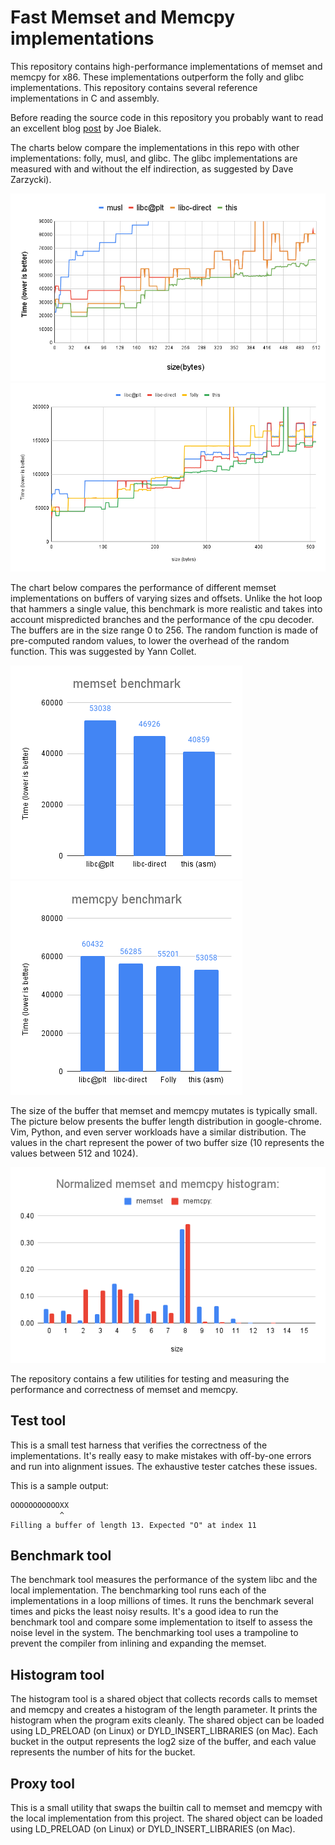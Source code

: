 # Fast Memset and Memcpy implementations

This repository contains high-performance implementations of memset and memcpy
for x86. These implementations outperform the folly and glibc implementations.
This repository contains several reference implementations in C and assembly.

Before reading the source code in this repository you probably want to read an
excellent blog [post](https://msrc-blog.microsoft.com/2021/01/11/building-faster-amd64-memset-routines/)
by Joe Bialek.

The charts below compare the implementations in this repo with other
implementations: folly, musl, and glibc.  The glibc implementations are measured
with and without the elf indirection, as suggested by Dave Zarzycki).

![Memset](docs/memset_bench.png) ![Memcpy](docs/memcpy_bench.png)

The chart below compares the performance of different memset implementations on
buffers of varying sizes and offsets. Unlike the hot loop that hammers a single
value, this benchmark is more realistic and takes into account mispredicted
branches and the performance of the cpu decoder. The buffers are in the size
range 0 to 256. The random function is made of pre-computed random values, to
lower the overhead of the random function.  This was suggested by Yann Collet.

![memset](docs/memset_r.png) ![memcpy](docs/memcpy_r.png)

The size of the buffer that memset and memcpy mutates is typically small. The
picture below presents the buffer length distribution in google-chrome. Vim,
Python, and even server workloads have a similar distribution. The values in the
chart represent the power of two buffer size (10 represents the values between
512 and 1024).
 
![Histogram](docs/hist.png)

The repository contains a few utilities for testing and measuring the
performance and correctness of memset and memcpy.

## Test tool

This is a small test harness that verifies the correctness of the
implementations. It's really easy to make mistakes with off-by-one errors and
run into alignment issues. The exhaustive tester catches these issues.

This is a sample output:
```
OOOOOOOOOOOXX
           ^
Filling a buffer of length 13. Expected "O" at index 11
```

## Benchmark tool

The benchmark tool measures the performance of the system libc and the local
implementation. The benchmarking tool runs each of the implementations in a loop
millions of times. It runs the benchmark several times and picks the least noisy
results. It's a good idea to run the benchmark tool and compare some
implementation to itself to assess the noise level in the system. The
benchmarking tool uses a trampoline to prevent the compiler from inlining and
expanding the memset.

## Histogram tool

The histogram tool is a shared object that collects records calls to memset and
memcpy and creates a histogram of the length parameter. It prints the histogram
when the program exits cleanly. The shared object can be loaded using
LD\_PRELOAD (on Linux) or DYLD\_INSERT\_LIBRARIES (on Mac). Each bucket in the
output represents the log2 size of the buffer, and each value represents the
number of hits for the bucket.

## Proxy tool

This is a small utility that swaps the builtin call to memset and memcpy with
the local implementation from this project. The shared object can be loaded
using LD\_PRELOAD (on Linux) or DYLD\_INSERT\_LIBRARIES (on Mac).


